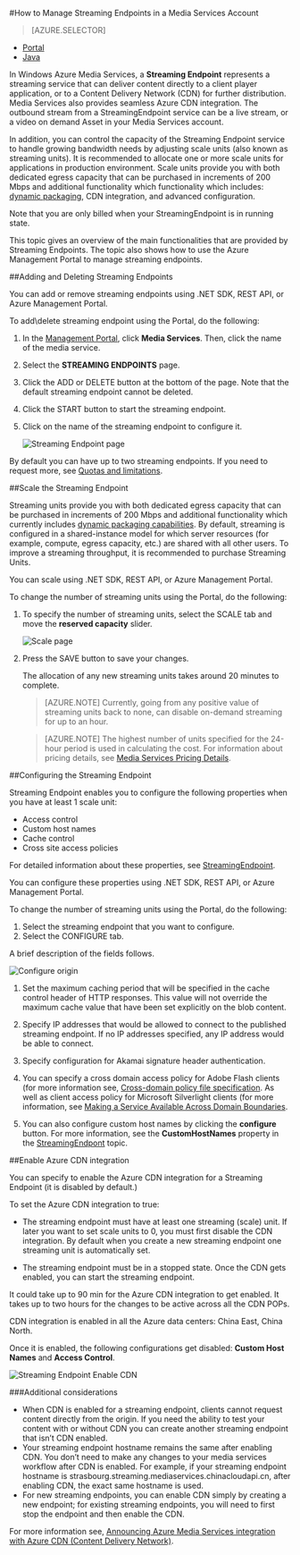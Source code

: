 <properties 
	pageTitle="How to Manage Streaming Endpoints in a Media Services Account" 
	description="This topic shows how to manage Streaming Endpoints using the Azure Management Portal." 
	services="media-services" 
	documentationCenter="" 
	authors="Juliako" 
	writer="juliako" 
	manager="dwrede" 
	editor=""/>

<tags
	ms.service="media-services"
	ms.date="09/07/2015"
	wacn.date=""/>


#<a id="managemediaservicesorigins"></a>How to Manage Streaming Endpoints in a Media Services Account

> [AZURE.SELECTOR]
- [Portal](/documentation/articles/media-services-manage-origins)
- [Java](https://github.com/southworkscom/azure-sdk-for-media-services-java-samples)

In Windows Azure Media Services, a **Streaming Endpoint** represents a streaming service that can deliver content directly to a client player application, or to a Content Delivery Network (CDN) for further distribution. Media Services also provides seamless Azure CDN integration. The outbound stream from a StreamingEndpoint service can be a live stream, or a video on demand Asset in your Media Services account.  

In addition, you can control the capacity of the Streaming Endpoint service to handle growing bandwidth needs by adjusting scale units (also known as streaming units). It is recommended to allocate one or more scale units for applications in production environment. Scale units provide you with both dedicated egress capacity that can be purchased in increments of 200 Mbps and additional functionality which functionality which includes: [dynamic packaging](/documentation/articles/media-services-dynamic-packaging-overview), CDN integration, and advanced configuration.

Note that you are only billed when your StreamingEndpoint is in running state. 

This topic gives an overview of the main functionalities that are provided by Streaming Endpoints. The topic also shows how to use the Azure Management Portal to manage streaming endpoints.


##Adding and Deleting Streaming Endpoints 

You can add or remove streaming endpoints using .NET SDK, REST API, or Azure Management Portal.

To add\delete streaming endpoint using the Portal, do the following:

1. In the [Management Portal](https://manage.windowsazure.cn/), click **Media Services**. Then, click the name of the media service.
2. Select the **STREAMING ENDPOINTS** page. 
3. Click the ADD or DELETE button at the bottom of the page. Note that the default streaming endpoint cannot be deleted. 
4. Click the START button to start the streaming endpoint. 
5. Click on the name of the streaming endpoint to configure it.   

	![Streaming Endpoint page][streaming-endpoint]


By default you can have up to two streaming endpoints. If you need to request more, see [Quotas and limitations](/documentation/articles/media-services-quotas-and-limitations).

##<a id="scale_streaming_endpoints"></a>Scale the Streaming Endpoint

Streaming units provide you with both dedicated egress capacity that can be purchased in increments of 200 Mbps and  additional functionality which currently includes [dynamic packaging capabilities](/documentation/articles/media-services-dynamic-packaging-overview). By default, streaming is configured in a shared-instance model for which server resources (for example, compute, egress capacity, etc.) are shared with all other users. To improve a streaming throughput, it is recommended to purchase Streaming Units. 

You can scale using .NET SDK, REST API, or Azure Management Portal.

To change the number of streaming units using the Portal, do the following:

1. To specify the number of streaming units, select the SCALE tab and move the **reserved capacity** slider.

	![Scale page](./media/media-services-manage-origins/media-services-origin-scale.png)

4. Press the SAVE button to save your changes.

	The allocation of any new streaming units takes around 20 minutes to complete. 

	 
	>[AZURE.NOTE] Currently, going from any positive value of streaming units back to none, can disable on-demand streaming for up to an hour.

	>[AZURE.NOTE] The highest number of units specified for the 24-hour period is used in calculating the cost. For information about pricing details, see [Media Services Pricing Details](/home/features/media-services/#price).
	
##<a id="configure_streaming_endpoints"></a>Configuring the Streaming Endpoint

Streaming Endpoint enables you to configure the following properties when you have at least 1 scale unit: 

- Access control
- Custom host names
- Cache control
- Cross site access policies

For detailed information about these properties, see [StreamingEndpoint](https://msdn.microsoft.com/zh-cn/library/azure/dn783468.aspx).

You can configure these properties using .NET SDK, REST API, or Azure Management Portal.

To change the number of streaming units using the Portal, do the following:

1. Select the streaming endpoint that you want to configure.
1. Select the CONFIGURE tab.
  
A brief description of the fields follows.

![Configure origin][configure-origin]
  

1. Set the maximum caching period that will be specified in the cache control header of HTTP responses. This value will not override the maximum cache value that have been set explicitly on the blob content.

2. Specify IP addresses that would be allowed to connect to the published streaming endpoint. If no IP addresses specified, any IP address would be able to connect.

3. Specify configuration for Akamai signature header authentication.

4. You can specify a cross domain access policy for Adobe Flash clients (for more information see, [Cross-domain policy file specification](http://www.adobe.com/devnet/articles/crossdomain_policy_file_spec.html). As well as client access policy for Microsoft Silverlight clients (for more information, see [Making a Service Available Across Domain Boundaries](https://msdn.microsoft.com/zh-cn/library/cc197955(v=vs.95).aspx).  

5. You can also configure custom host names by clicking the **configure** button. For more information, see the **CustomHostNames** property in the [StreamingEndpont](https://msdn.microsoft.com/zh-cn/library/dn783468.aspx) topic.  


##<a id="enable_cdn"></a>Enable Azure CDN integration

You can specify to enable the Azure CDN integration for a Streaming Endpoint (it is disabled by default.)

To set the Azure CDN integration to true:

- The streaming endpoint must have at least one streaming (scale) unit. If later you want to set scale units to 0, you must first disable the CDN integration. By default when you create a new streaming endpoint one streaming unit is automatically set.

- The streaming endpoint must be in a stopped state. Once the CDN gets enabled, you can start the streaming endpoint. 

It could take up to 90 min for the Azure CDN integration to get enabled.  It takes up to two hours for the changes to be active across all the CDN POPs.


CDN integration is enabled in all the Azure data centers:  China East, China North.

Once it is enabled, the following configurations get disabled: **Custom Host Names** and **Access Control**.

![Streaming Endpoint Enable CDN][streaming-endpoint-enable-cdn]


###Additional considerations

- When CDN is enabled for a streaming endpoint, clients cannot request content directly from the origin. If you need the ability to test your content with or without CDN you can create another streaming endpoint that isn’t CDN enabled.
- Your streaming endpoint hostname remains the same after enabling CDN. You don’t need to make any changes to your media services workflow after CDN is enabled. For example, if your streaming endpoint hostname is strasbourg.streaming.mediaservices.chinacloudapi.cn, after enabling CDN, the exact same hostname is used.
- For new streaming endpoints, you can enable CDN simply by creating a new endpoint; for existing streaming endpoints, you will need to first stop the endpoint and then enable the CDN.
 

For more information see, [Announcing Azure Media Services integration with Azure CDN (Content Delivery Network)](http://azure.microsoft.com/blog/2015/03/17/announcing-azure-media-services-integration-with-azure-cdn-content-delivery-network/).




[streaming-endpoint-enable-cdn]: ./media/media-services-manage-origins/media-services-origins-enable-cdn.png
[streaming-endpoint]: ./media/media-services-manage-origins/media-services-origins-page.png
[configure-origin]: ./media/media-services-manage-origins/media-services-origins-configure.png
[configure-origin-configure-custom-host-names]: ./media/media-services-manage-origins/media-services-configure-custom-host-names.png
 